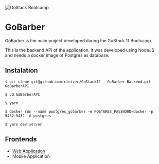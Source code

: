 ![GoStack Bootcamp](https://storage.googleapis.com/golden-wind/bootcamp-gostack/header-desafios.png "GoStack Bootcamp")

# GoBarber

GoBarber is the main project developed during the GoStack 11 Bootcamp.

This is the backend API of the application. It was developed using NodeJS and needs a docker image of Postgres as database.

## Instalation

```
$ git clone git@github.com:cleiver/GoStack11---GoBarber-Backend.git GoBarberAPI

$ cd GoBarberAPI

$ yarn

$ docker run --name postgres_gobarber -e POSTGRES_PASSWORD=docker -p 5432:5432 -d postgres

$ yarn dev:server
```

## Frontends
- [Web Application](https://github.com/cleiver/GoStack11---GoBarber-Web)
- Mobile Application
